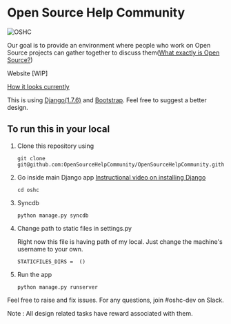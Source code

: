 # Open Source Help Community

![OSHC](https://avatars0.githubusercontent.com/u/23719480?v=3&s=200)

Our goal is to provide an environment where people who work on Open Source projects can gather together to discuss them([What exactly is Open Source?](https://opensource.guide/how-to-contribute/))

Website [WIP]

[How it looks currently](https://gyazo.com/8395caa42290fb5a7d32d6b75c07ff53)

This is using [Django(1.7.6)](https://www.djangoproject.com/) and [Bootstrap](http://getbootstrap.com/).
Feel free to suggest a better design.

## To run this in your local

1. Clone this repository using
	```
	git clone git@github.com:OpenSourceHelpCommunity/OpenSourceHelpCommunity.github.io.git
	```

2. Go inside main Django app [Instructional video on installing Django](https://youtu.be/qgGIqRFvFFk)
	```
	cd oshc
	```

3. Syncdb

	```
	python manage.py syncdb
	```

4. Change path to static files in settings.py

	Right now this file is having path of my local. Just change the machine's username to your own.

	```
	STATICFILES_DIRS =  ()
	```
4. Run the app
	```
	python manage.py runserver
	```


Feel free to raise and fix issues.
For any questions, join #oshc-dev on Slack.

Note : All design related tasks have reward associated with them.

